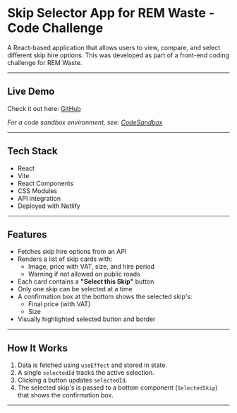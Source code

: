 # Skip Selector App for REM Waste - Code Challenge

A React-based application that allows users to view, compare, and select different skip hire options. 
This was developed as part of a front-end coding challenge for REM Waste.

---

## Live Demo

Check it out here: [GitHub](https://your-netlify-link.netlify.app)

_For a code sandbox environment, see: [CodeSandbox](https://codesandbox.io/your-link)_

---

## Tech Stack

- React
- Vite
 - React Components
- CSS Modules
- API integration
- Deployed with Netlify

---

## Features

- Fetches skip hire options from an API
- Renders a list of skip cards with:
  - Image, price with VAT, size, and hire period
  - Warning if not allowed on public roads
- Each card contains a **"Select this Skip"** button
- Only one skip can be selected at a time
- A confirmation box at the bottom shows the selected skip's:
  - Final price (with VAT)
  - Size
- Visually highlighted selected button and border

---

## How It Works

1. Data is fetched using `useEffect` and stored in state.
2. A single `selectedId` tracks the active selection.
3. Clicking a button updates `selectedId`.
4. The selected skip's is passed to a bottom component (`SelectedSkip`) that shows the confirmation box.

---
